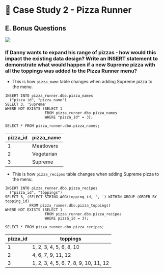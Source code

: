 # :pizza: Case Study 2 - Pizza Runner

## E. Bonus Questions

<picture>
  <img src="https://img.shields.io/badge/Microsoft%20SQL%20Server-CC2927?style=for-the-badge&logo=microsoft%20sql%20server&logoColor=white">
</picture>

### If Danny wants to expand his range of pizzas - how would this impact the existing data design? Write an INSERT statement to demonstrate what would happen if a new Supreme pizza with all the toppings was added to the Pizza Runner menu?
-  This is how `pizza_name` table changes when adding Supreme pizza to the menu.
```tsql
INSERT INTO pizza_runner.dbo.pizza_names
  ("pizza_id", "pizza_name")
SELECT 3, 'Supreme'
WHERE NOT EXISTS (SELECT 1
                  FROM pizza_runner.dbo.pizza_names
                  WHERE "pizza_id" = 3);

SELECT * FROM pizza_runner.dbo.pizza_names;
```
| pizza_id | pizza_name |
|----------|------------|
| 1        | Meatlovers |
| 2        | Vegetarian |
| 3        | Supreme    |

-  This is how `pizza_recipes` table changes when adding Supreme pizza to the menu.
```tsql
INSERT INTO pizza_runner.dbo.pizza_recipes
  ("pizza_id", "toppings")
SELECT 3, (SELECT STRING_AGG(topping_id, ', ') WITHIN GROUP (ORDER BY topping_id)
           FROM pizza_runner.dbo.pizza_toppings)
WHERE NOT EXISTS (SELECT 1
                  FROM pizza_runner.dbo.pizza_recipes
                  WHERE pizza_id = 3);

SELECT * FROM pizza_runner.dbo.pizza_recipes;
```
| pizza_id | toppings                              |
|----------|---------------------------------------|
| 1        | 1, 2, 3, 4, 5, 6, 8, 10               |
| 2        | 4, 6, 7, 9, 11, 12                    |
| 3        | 1, 2, 3, 4, 5, 6, 7, 8, 9, 10, 11, 12 |
